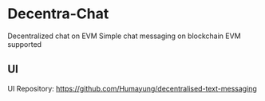 # Decentra-Chat
Decentralized chat on EVM
Simple chat messaging on blockchain EVM supported

## UI
UI Repository: https://github.com/Humayung/decentralised-text-messaging
